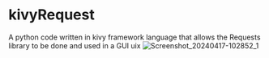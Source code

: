 # kivyRequest
A python code written in kivy framework language that allows the Requests library to be done and used in a GUI uix
![Screenshot_20240417-102852_1](https://github.com/Bartwel27/kivyRequest/assets/81015407/83fa5392-0a4d-4ce2-abef-b9f131f279de)
